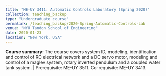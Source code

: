 ```yaml
---
title: "ME-UY 3411: Automatic Controls Laboratory (Spring 2020)"
collection: teaching_backup
type: "Undergraduate course"
permalink: /teaching_backup/2020-Spring-Automatic-Controls-Lab
venue: "NYU Tandon School of Engineering"
date: 2020-01-23
location: "New York, USA"
---
```


<b>Course summary: </b>The course covers system ID, modeling, identification and control of RC electrical network and a DC servo motor, modeling and control of a maglev system, rotary inverted pendulum and a coupled water tank system. | Prerequisite: ME-UY 3511. Co-requisite: ME-UY 3413.

<!-- Heading 1
======

Heading 2
======

Heading 3
====== -->